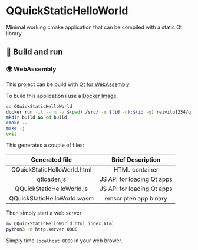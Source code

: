# QQuickStaticHelloWorld

Minimal working cmake application that can be compiled with a static Qt library.

## 🚀 Build and run

### 🌍 WebAssembly

This project can be build with [Qt for WebAssembly](https://doc.qt.io/qt-5/wasm.html). 

To build this application i use a [Docker Image](https://hub.docker.com/r/reivilo1234/qt-webassembly-cmake).

```bash
cd QQuickStaticHelloWorld
docker run -it --rm -v $(pwd):/src/ -u $(id -u):$(id -g) reivilo1234/qt-webassembly-cmake:qt5.15-em1.39.10 bash
mkdir build && cd build
cmake ..
make -j
exit
```

This generates a couple of files:

|       Generated file        |     Brief Description      |
| :-------------------------: | :------------------------: |
| QQuickStaticHelloWorld.html |       HTML container       |
|         qtloader.js         | JS API for loading Qt apps |
|  QQuickStaticHelloWorld.js  | JS API for loading Qt apps |
| QQuickStaticHelloWorld.wasm |   emscripten app binary    |

Then simply start a web server

```bash
mv QQuickStaticHelloWorld.html index.html
python3 -m http.server 8000
```

Simply time `localhost:8000` in your web brower.
